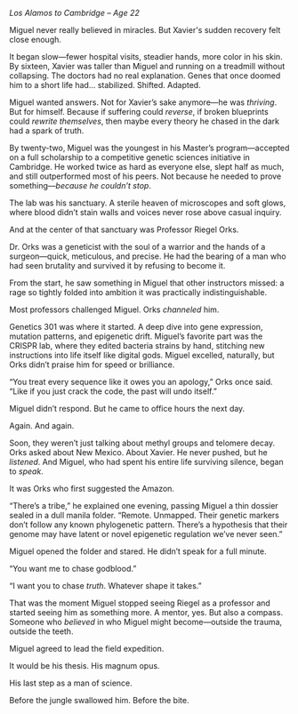 _Los Alamos to Cambridge – Age 22_

Miguel never really believed in miracles. But Xavier's sudden recovery felt close enough.

It began slow—fewer hospital visits, steadier hands, more color in his skin. By sixteen, Xavier was taller than Miguel and running on a treadmill without collapsing. The doctors had no real explanation. Genes that once doomed him to a short life had… stabilized. Shifted. Adapted.

Miguel wanted answers. Not for Xavier’s sake anymore—he was _thriving_. But for himself. Because if suffering could _reverse_, if broken blueprints could _rewrite themselves_, then maybe every theory he chased in the dark had a spark of truth.

By twenty-two, Miguel was the youngest in his Master’s program—accepted on a full scholarship to a competitive genetic sciences initiative in Cambridge. He worked twice as hard as everyone else, slept half as much, and still outperformed most of his peers. Not because he needed to prove something—_because he couldn’t stop_.

The lab was his sanctuary. A sterile heaven of microscopes and soft glows, where blood didn’t stain walls and voices never rose above casual inquiry.

And at the center of that sanctuary was Professor Riegel Orks.


Dr. Orks was a geneticist with the soul of a warrior and the hands of a surgeon—quick, meticulous, and precise. He had the bearing of a man who had seen brutality and survived it by refusing to become it.

From the start, he saw something in Miguel that other instructors missed: a rage so tightly folded into ambition it was practically indistinguishable.

Most professors challenged Miguel. Orks _channeled_ him.

Genetics 301 was where it started. A deep dive into gene expression, mutation patterns, and epigenetic drift. Miguel’s favorite part was the CRISPR lab, where they edited bacteria strains by hand, stitching new instructions into life itself like digital gods. Miguel excelled, naturally, but Orks didn’t praise him for speed or brilliance.

“You treat every sequence like it owes you an apology,” Orks once said. “Like if you just crack the code, the past will undo itself.”

Miguel didn’t respond. But he came to office hours the next day.

Again. And again.

Soon, they weren’t just talking about methyl groups and telomere decay. Orks asked about New Mexico. About Xavier. He never pushed, but he _listened_. And Miguel, who had spent his entire life surviving silence, began to _speak_.

It was Orks who first suggested the Amazon.

“There’s a tribe,” he explained one evening, passing Miguel a thin dossier sealed in a dull manila folder. “Remote. Unmapped. Their genetic markers don’t follow any known phylogenetic pattern. There’s a hypothesis that their genome may have latent or novel epigenetic regulation we’ve never seen.”

Miguel opened the folder and stared. He didn’t speak for a full minute.

“You want me to chase godblood.”

“I want you to chase _truth_. Whatever shape it takes.”

That was the moment Miguel stopped seeing Riegel as a professor and started seeing him as something more. A mentor, yes. But also a compass. Someone who _believed_ in who Miguel might become—outside the trauma, outside the teeth.

Miguel agreed to lead the field expedition.

It would be his thesis. His magnum opus.

His last step as a man of science.

Before the jungle swallowed him. Before the bite.